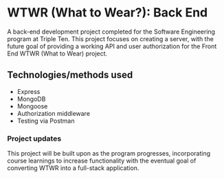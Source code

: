 # WTWR (What to Wear?): Back End

A back-end development project completed for the Software Engineering program at Triple Ten. This project focuses on creating a server, with the future goal of providing a working API and user authorization for the Front End WTWR (What to Wear) project.

## Technologies/methods used

- Express
- MongoDB
- Mongoose
- Authorization middleware
- Testing via Postman

### Project updates

This project will be built upon as the program progresses, incorporating course learnings to increase functionality with the eventual goal of converting WTWR into a full-stack application.
